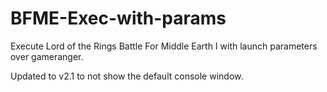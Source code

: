 # BFME-Exec-with-params
Execute Lord of the Rings Battle For Middle Earth I with launch parameters over gameranger.


Updated to v2.1 to not show the default console window.
